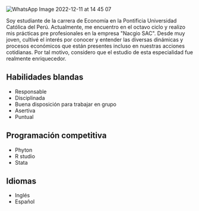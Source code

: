 
![WhatsApp Image 2022-12-11 at 14 45 07](https://user-images.githubusercontent.com/112422112/206925270-ef3a24f6-c4b1-4e63-b4f0-bc51f7f209c7.jpeg)

Soy estudiante de la carrera de Economía en  la Pontificia Universidad Católica del Perú. Actualmente, me encuentro en el octavo ciclo y realizo mis prácticas pre profesionales en la empresa "Nacgio SAC". Desde muy joven, cultivé el interés por conocer y entender las diversas dinámicas y procesos económicos que están presentes incluso en nuestras  acciones cotidianas. Por tal motivo, considero que el estudio de esta especialidad fue realmente enriquecedor.

## Habilidades blandas
- Responsable
-  Disciplinada
-  Buena disposición para trabajar en grupo
-  Asertiva
-  Puntual

## Programación competitiva
 - Phyton 
 - R studio
 - Stata
 
## Idiomas
- Inglés
- Español
